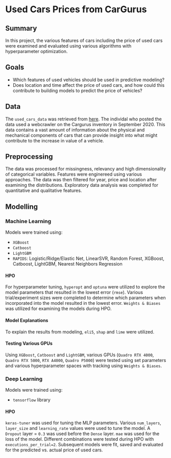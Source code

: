 # Used Cars Prices from CarGurus


## Summary
In this project, the various features of cars including the price of used cars were examined and evaluated using various algorithms with hyperparameter optimization. 


## Goals

- Which features of used vehicles should be used in predictive modeling? 
- Does location and time affect the price of used cars, and how could this contribute to building models to predict the price of vehicles?


## Data
The `used_cars_data` was retrieved from [here](https://www.kaggle.com/ananaymital/us-used-cars-dataset). The individal who posted the data used a webcrawler on the Cargurus inventory in September 2020. This data contains a vast amount of information about the physical and mechanical components of cars that can provide insight into what might contribute to the increase in value of a vehicle.


## Preprocessing
The data was processed for missingness, relevancy and high dimensionality of categorical variables. Features were enginereed using various approaches. The data was then filtered for year, price and location after examining the distributions. Exploratory data analysis was completed for quantitative and qualitative features. 


## Modelling


### Machine Learning
Models were trained using:
- `XGBoost` 
- `Catboost` 
- `LightGBM`
- `RAPIDS`: Logistic/Ridge/Elastic Net, LinearSVR, Random Forest, XGBoost, Catboost, LightGBM, Nearest Neighbors Regression


#### HPO
For hyperparameter tuning, `hyperopt` and `optuna` were utilized to explore the model parameters that resulted in the lowest error (`rmse`). Various trial/experiment sizes were completed to determine which parameters when incorporated into the model resulted in the lowest error. `Weights & Biases` was utilized for examining the models during HPO.


#### Model Explanations
To explain the results from modeling, `eli5`, `shap` and `lime` were utilized.


#### Testing Various GPUs
Using `XGBoost`, `Catboost` and `LightGBM`, various GPUs (`Quadro RTX 4000`, `Quadro RTX 5000`, `RTX A4000`, `Quadro P5000`) were tested using set parameters and various hyperparameter spaces with tracking using `Weights & Biases`.


### Deep Learning
Models were trained using:
- `tensorflow` library


#### HPO
`keras-tuner` was used for tuning the MLP parameters. Various `num_layers`, `layer_size` and `learning_rate` values were used to tune the model. A `Dropout` layer = `0.3` was used before the `Dense` layer. `mae` was used for the loss of the model. Different combinations were tested during HPO with `executions_per_trial=2`. Subsequent models were fit, saved and evaluated for the predicted vs. actual price of used cars.

